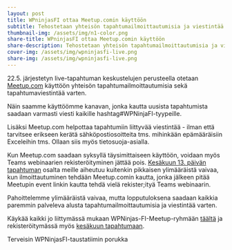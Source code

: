 ```yaml
---
layout: post
title: WPninjasFI ottaa Meetup.comin käyttöön
subtitle: Tehostetaan yhteisön tapahtumailmoittautumisia ja viestintää
thumbnail-img: /assets/img/n1-color.png
share-title: WPninjasFI ottaa Meetup.comin käyttöön
share-description: Tehostetaan yhteisön tapahtumailmoittautumisia ja viestintää
cover-img: /assets/img/wpninjasfi-live.png
share-img: /assets/img/wpninjasfi-live.png
--- 
```

22.5. järjestetyn live-tapahtuman keskustelujen perusteella otetaan <a href="https://www.meetup.com/wpninjasfi/" target="_new">Meetup.com</a> käyttöön yhteisön tapahtumailmoittautumisia sekä tapahtumaviestintää varten. 

Näin saamme käyttöömme kanavan, jonka kautta uusista tapahtumista saadaan varmasti viesti kaikille hashtag#WPNinjaFI-tyypeille. 

Lisäksi Meetup.com helpottaa tapahtumiin liittyvää viestintää - ilman että tarvitsee erikseen kerätä sähköpostiosoitteita tms. mihinkään epämääräisiin Exceleihin tms. Ollaan siis myös tietosuoja-asialla. 

Kun Meetup.com saadaan syksyllä täysimittaiseen käyttöön, voidaan myös Teams webinaarien rekisteröityminen jättää pois. <a href="https://wpninjas.fi/2025-06-07-Et%C3%A4tapahtuma-13.6.2025/">Kesäkuun 13. päivän tapahtuman</a> osalta meille aiheutuu kuitenkin pikkaisen ylimääräistä vaivaa, kun ilmoittautuminen tehdään Meetup.comin kautta, jonka jälkeen pitää Meetupin event linkin kautta tehdä vielä rekister;ityä Teams webinaarin. 

Pahoittelemme ylimääräistä vaivaa, mutta lopputuloksena saadaan kaikkia paremmin palveleva alusta tapahtumailmoittautumisia ja viestintää varten. 

Käykää kaikki jo liittymässä mukaan WPNinjas-FI-Meetup-ryhmään <a href="https://www.meetup.com/wpninjasfi/" target="_new">täältä</a> ja rekisteröitymässä myös <a href="https://wpninjas.fi/2025-06-07-Et%C3%A4tapahtuma-13.6.2025/">kesäkuun tapahtumaan</a>.

Terveisin
WPNinjasFI-taustatiimin porukka
